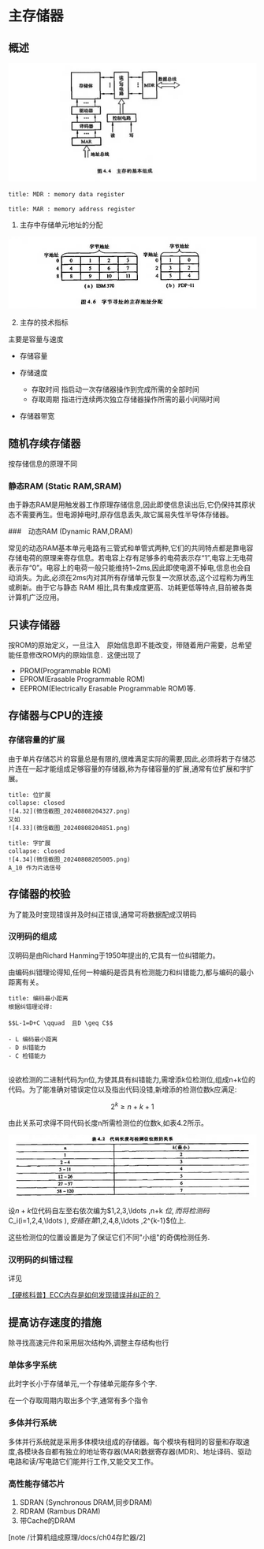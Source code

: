 # 主存储器

## 概述

![4.4](微信截图_20240807221403.png)

```ad-note
title: MDR : memory data register
```

```ad-note
title: MAR : memory address register
```





1. 主存中存储单元地址的分配

![4.6](微信截图_20240807222203.png)

2. 主存的技术指标

主要是容量与速度

- 存储容量
- 存储速度

    - 存取时间  指启动一次存储器操作到完成所需的全部时间 
    - 存取周期  指进行连续两次独立存储器操作所需的最小间隔时间

- 存储器带宽

## 随机存续存储器

按存储信息的原理不同

### 静态RAM (Static RAM,SRAM)

由于静态RAM是用触发器工作原理存储信息,因此即使信息读出后,它仍保持其原状态不需要再生。但电源掉电时,原存信息丢失,故它属易失性半导体存储器。

###　动态RAM (Dynamic RAM,DRAM)

常见的动态RAM基本单元电路有三管式和单管式两种,它们的共同特点都是靠电容存储电荷的原理来寄存信息。若电容上存有足够多的电荷表示存“1”,电容上无电荷表示存“0”。电容上的电荷一般只能维持1~2ms,因此即使电源不掉电,信息也会自动消失。为此,必须在2ms内对其所有存储单元恢复一次原状态,这个过程称为再生或刷新。由于它与静态 RAM 相比,具有集成度更高、功耗更低等特点,目前被各类计算机广泛应用。

## 只读存储器

按ROM的原始定义，一旦注入　原始信息即不能改变，带随着用户需要，总希望能任意修改ROM内的原始信息．这便出现了

- PROM(Programmable ROM)
- EPROM(Erasable Programmable ROM)
- EEPROM(Electrically Erasable Programmable ROM)等.


## 存储器与CPU的连接

### 存储容量的扩展

由于单片存储芯片的容量总是有限的,很难满足实际的需要,因此,必须将若于存储芯片连在一起才能组成足够容量的存储器,称为存储容量的扩展,通常有位扩展和字扩展。

```ad-note
title: 位扩展
collapse: closed
![4.32](微信截图_20240808204327.png)
又如
![4.33](微信截图_20240808204851.png)
```

```ad-note
title: 字扩展
collapse: closed
![4.34](微信截图_20240808205005.png)
A_10 作为片选信号
```


## 存储器的校验

为了能及时变现错误并及时纠正错误,通常可将数据配成汉明码

### 汉明码的组成

汉明码是由Richard Hanming于1950年提出的,它具有一位纠错能力。

由编码纠错理论得知,任何一种编码是否具有检测能力和纠错能力,都与编码的最小距离有关。


```ad-note
title: 编码最小距离
根据纠错理论得:

$$L-1=D+C \qquad  且D \geq C$$

- L 编码最小距离
- D 纠错能力
- C 检错能力 


```



设欲检测的二进制代码为n位,为使其具有纠错能力,需增添k位检测位,组成n+k位的代码。为了能准确对错误定位以及指出代码没错,新增添的检测位数k应满足:

$$2^k \geq n+k+1$$

由此关系可求得不同代码长度n所需检测位的位数k,如表4.2所示。

![4.2](微信截图_20240808213944.png)

设$n+k$位代码自左至右依次编为$1,2,3,\ldots ,n+k $位,而将检测码$C_i(i=1,2,4,\ldots )$,安插在第$1,2,4,8,\ldots ,2^{k-1}$位上.

这些检测位的位置设置是为了保证它们不同"小组"的奇偶检测任务.


### 汉明码的纠错过程

详见



[【硬核科普】ECC内存是如何发现错误并纠正的？](https://www.bilibili.com/video/BV1GF411V7sC/?spm_id_from=333.337.search-card.all.click)

## 提高访存速度的措施

除寻找高速元件和采用层次结构外,调整主存结构也行

### 单体多字系统

此时字长小于存储单元,一个存储单元能存多个字.

在一个存取周期内取出多个字,通常有多个指令

### 多体并行系统

多体并行系统就是采用多体模块组成的存储器。每个模块有相同的容量和存取速度,各模块各自都有独立的地址寄存器(MAR)数据寄存器(MDR)、地址译码、驱动电路和读/写电路它们能并行工作,又能交叉工作。

### 高性能存储芯片

1. SDRAN (Synchronous DRAM,同步DRAM)
2. RDRAM (Rambus DRAM)
3. 带Cache的DRAM 


[note /计算机组成原理/docs/ch04存贮器/2]